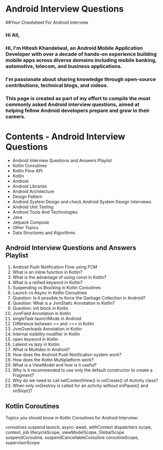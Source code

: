 # Android Interview Questions
 ##Your Cheatsheet For Android Interview

### Hi All,

### Hi, I'm Hitesh Khandelwal, an Android Mobile Application Developer with over a decade of hands-on experience building mobile apps across diverse domains including mobile banking, automotive, telecom, and business applications.

### I'm passionate about sharing knowledge through open-source contributions, technical blogs, and videos.

### This page is created as part of my effort to compile the most commonly asked Android interview questions, aimed at helping fellow Android developers prepare and grow in their careers.



# Contents - Android Interview Questions
- Android Interview Questions and Answers Playlist
- Kotlin Coroutines
- Kotlin Flow API
- Kotlin
- Android
- Android Libraries
- Android Architecture
- Design Pattern
- Android System Design and check Android System Design Interviews
- Android Unit Testing
- Android Tools And Technologies
- Java
- Jetpack Compose
- Other Topics
- Data Structures and Algorithms

## Android Interview Questions and Answers Playlist
1. Android Push Notification Flow using FCM
2. What is an inline function in Kotlin?
3. What is the advantage of using const in Kotlin?
4. What is a reified keyword in Kotlin?
5. Suspending vs Blocking in Kotlin Coroutines
6. Launch vs Async in Kotlin Coroutines
7. Question: Is it possible to force the Garbage Collection in Android?
8. Question: What is a JvmStatic Annotation in Kotlin?
9. Question: init block in Kotlin
10. JvmField Annotation in Kotlin
11. singleTask launchMode in Android
12. Difference between == and === in Kotlin
13. JvmOverloads Annotation in Kotlin
14. Internal visibility modifier in Kotlin
15. open keyword in Kotlin
16. Lateinit vs lazy in Kotlin
17. What is Multidex in Android?
18. How does the Android Push Notification system work?
19. How does the Kotlin Multiplatform work?
20. What is a ViewModel and how is it useful?
21. Why is it recommended to use only the default constructor to create a Fragment?
22. Why do we need to call setContentView() in onCreate() of Activity class?
23. When only onDestroy is called for an activity without onPause() and onStop()?

## Kotlin Coroutines
Topics you should know in Kotlin Coroutines for Android Interview:

coroutines
suspend
launch, async-await, withContext
dispatchers
scope, context, job
lifecycleScope, viewModelScope, GlobalScope
suspendCoroutine, suspendCancellableCoroutine
coroutineScope, supervisorScope
